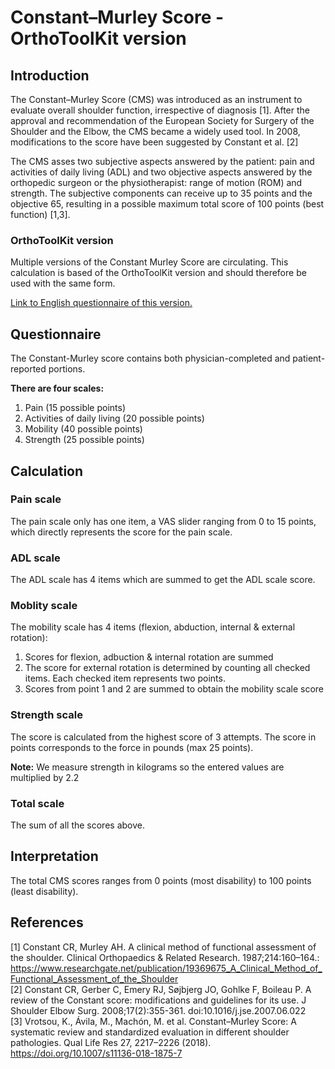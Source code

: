 # Constant–Murley Score - OrthoToolKit version

## Introduction

The Constant–Murley Score (CMS) was introduced as an instrument to evaluate overall shoulder function, irrespective of diagnosis [1]. After the approval and recommendation of the European Society for Surgery of the Shoulder and the Elbow, the CMS became a widely used tool. In 2008, modifications to the score have been suggested by Constant et al. [2]

The CMS asses two subjective aspects answered by the patient: pain and activities of daily living (ADL) and two objective aspects answered by the orthopedic surgeon or the physiotherapist: range of motion (ROM) and strength. The subjective components can receive up to 35 points and the objective 65, resulting in a possible maximum total score of 100 points (best function) [1,3].

### OrthoToolKit version

Multiple versions of the Constant Murley Score are circulating. This calculation is based of the OrthoToolKit version and should therefore be used with the same form.

[Link to English questionnaire of this version.](https://drive.google.com/file/d/146pEBzcT-2K_3GFN1qLRWzGD338NM5ZO/view?usp=sharing)


## Questionnaire

The Constant-Murley score contains both physician-completed and patient-reported portions. 

**There are four scales:**
1. Pain (15 possible points)
2. Activities of daily living (20 possible points)
3. Mobility (40 possible points)
4. Strength (25 possible points)

## Calculation

### Pain scale

The pain scale only has one item, a VAS slider ranging from 0 to 15 points, which directly represents the score for the pain scale.

### ADL scale

The ADL scale has 4 items which are summed to get the ADL scale score.

### Moblity scale

The mobility scale has 4 items (flexion, abduction, internal & external rotation):
1. Scores for flexion, adbuction & internal rotation are summed
2. The score for external rotation is determined by counting all checked items. Each checked item represents two points.
3. Scores from point 1 and 2 are summed to obtain the mobility scale score

### Strength scale

The	score is calculated	from the highest score of 3 attempts. The score in points corresponds to the force in pounds (max 25 points).

**Note:**
We measure strength in kilograms so the entered values are multiplied by 2.2

### Total scale

The sum of all the scores above.

## Interpretation

The total CMS scores ranges from 0 points (most disability) to 100 points (least disability).

## References
[1] Constant CR, Murley AH. A clinical method of functional assessment of the shoulder. Clinical Orthopaedics & Related Research. 1987;214:160–164.: https://www.researchgate.net/publication/19369675_A_Clinical_Method_of_Functional_Assessment_of_the_Shoulder \
[2] Constant CR, Gerber C, Emery RJ, Søjbjerg JO, Gohlke F, Boileau P. A review of the Constant score: modifications and guidelines for its use. J Shoulder Elbow Surg. 2008;17(2):355-361. doi:10.1016/j.jse.2007.06.022\
[3] Vrotsou, K., Ávila, M., Machón, M. et al. Constant–Murley Score: A systematic review and standardized evaluation in different shoulder pathologies. Qual Life Res 27, 2217–2226 (2018). https://doi.org/10.1007/s11136-018-1875-7